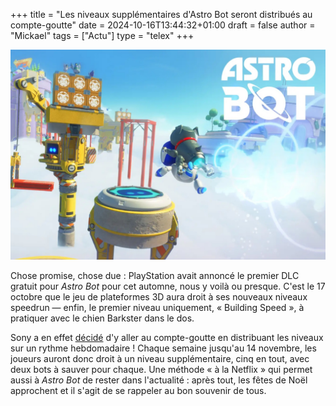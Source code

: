 +++
title = "Les niveaux supplémentaires d'Astro Bot seront distribués au compte-goutte"
date = 2024-10-16T13:44:32+01:00
draft = false
author = "Mickael"
tags = ["Actu"]
type = "telex"
+++

![Astro Bot](astro-bot.jpg "")

Chose promise, chose due : PlayStation avait annoncé le premier DLC gratuit pour *Astro Bot* pour cet automne, nous y voilà ou presque. C'est le 17 octobre que le jeu de plateformes 3D aura droit à ses nouveaux niveaux speedrun — enfin, le premier niveau uniquement, « Building Speed », à pratiquer avec le chien Barkster dans le dos. 

Sony a en effet [décidé](https://blog.playstation.com/2024/10/16/astro-bot-new-speedrun-level-and-special-bots-out-tomorrow/) d'y aller au compte-goutte en distribuant les niveaux sur un rythme hebdomadaire ! Chaque semaine jusqu'au 14 novembre, les joueurs auront donc droit à un niveau supplémentaire, cinq en tout, avec deux bots à sauver pour chaque. Une méthode « à la Netflix » qui permet aussi à *Astro Bot* de rester dans l'actualité : après tout, les fêtes de Noël approchent et il s'agit de se rappeler au bon souvenir de tous.
